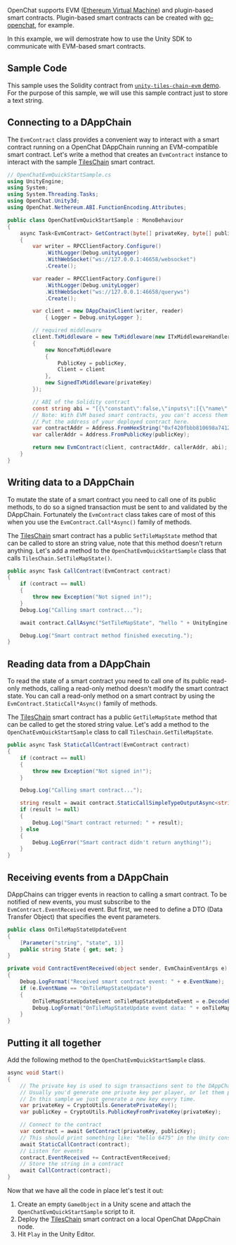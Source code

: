 OpenChat supports EVM ([Ethereum Virtual Machine](evm.html)) and plugin-based smart contracts. Plugin-based smart contracts can be created with [go-openchat](https://github.com/openchat/go-openchat), for example.

In this example, we will demostrate how to use the Unity SDK to communicate with EVM-based smart contracts.

## Sample Code

This sample uses the Solidity contract from [`unity-tiles-chain-evm` demo](https://github.com/openchat/unity-tiles-chain-evm). For the purpose of this sample, we will use this sample contract just to store a text string.

## Connecting to a DAppChain

The `EvmContract` class provides a convenient way to interact with a smart contract running on a OpenChat
DAppChain running an EVM-compatible smart contract. Let's write a method that creates an `EvmContract` instance to interact with the sample
[TilesChain][] smart contract.

```csharp
// OpenChatEvmQuickStartSample.cs
using UnityEngine;
using System;
using System.Threading.Tasks;
using OpenChat.Unity3d;
using OpenChat.Nethereum.ABI.FunctionEncoding.Attributes;

public class OpenChatEvmQuickStartSample : MonoBehaviour
{
    async Task<EvmContract> GetContract(byte[] privateKey, byte[] publicKey)
    {
        var writer = RPCClientFactory.Configure()
            .WithLogger(Debug.unityLogger)
            .WithWebSocket("ws://127.0.0.1:46658/websocket")
            .Create();

        var reader = RPCClientFactory.Configure()
            .WithLogger(Debug.unityLogger)
            .WithWebSocket("ws://127.0.0.1:46658/queryws")
            .Create();

        var client = new DAppChainClient(writer, reader)
            { Logger = Debug.unityLogger };

        // required middleware
        client.TxMiddleware = new TxMiddleware(new ITxMiddlewareHandler[]
        {
            new NonceTxMiddleware
            {
                PublicKey = publicKey,
                Client = client
            },
            new SignedTxMiddleware(privateKey)
        });

        // ABI of the Solidity contract
        const string abi = "[{\"constant\":false,\"inputs\":[{\"name\":\"_tileState\",\"type\":\"string\"}],\"name\":\"SetTileMapState\",\"outputs\":[],\"payable\":false,\"stateMutability\":\"nonpayable\",\"type\":\"function\"},{\"constant\":true,\"inputs\":[],\"name\":\"GetTileMapState\",\"outputs\":[{\"name\":\"\",\"type\":\"string\"}],\"payable\":false,\"stateMutability\":\"view\",\"type\":\"function\"},{\"anonymous\":false,\"inputs\":[{\"indexed\":false,\"name\":\"state\",\"type\":\"string\"}],\"name\":\"OnTileMapStateUpdate\",\"type\":\"event\"}]\r\n";
        // Note: With EVM based smart contracts, you can't access them by name.
        // Put the address of your deployed contract here.
        var contractAddr = Address.FromHexString("0xf420fbbb810698a74120df3723315ee06f472870");
        var callerAddr = Address.FromPublicKey(publicKey);

        return new EvmContract(client, contractAddr, callerAddr, abi);
    }
}
```

## Writing data to a DAppChain

To mutate the state of a smart contract you need to call one of its public methods, to do so a
signed transaction must be sent to and validated by the DAppChain. Fortunately the `EvmContract` class
takes care of most of this when you use the `EvmContract.Call*Async()` family of methods.

The [TilesChain][] smart contract has a public `SetTileMapState` method that can be called to store an
string value, note that this method doesn't return anything. Let's add a
method to the `OpenChatEvmQuickStartSample` class that calls `TilesChain.SetTileMapState()`.

```csharp
public async Task CallContract(EvmContract contract)
{
    if (contract == null)
    {
        throw new Exception("Not signed in!");
    }
    Debug.Log("Calling smart contract...");

    await contract.CallAsync("SetTileMapState", "hello " + UnityEngine.Random.Range(0, 10000));

    Debug.Log("Smart contract method finished executing.");
}
```

## Reading data from a DAppChain

To read the state of a smart contract you need to call one of its public read-only methods, calling
a read-only method doesn't modify the smart contract state. You can call a read-only method on a
smart contract by using the `EvmContract.StaticCall*Async()` family of methods.

The [TilesChain][] smart contract has a public `GetTileMapState` method that can be called to get the stored string value. Let's add a method to the `OpenChatEvmQuickStartSample` class to
call `TilesChain.GetTileMapState`.

```csharp
public async Task StaticCallContract(EvmContract contract)
{
    if (contract == null)
    {
        throw new Exception("Not signed in!");
    }

    Debug.Log("Calling smart contract...");

    string result = await contract.StaticCallSimpleTypeOutputAsync<string>("GetTileMapState");
    if (result != null)
    {
        Debug.Log("Smart contract returned: " + result);
    } else
    {
        Debug.LogError("Smart contract didn't return anything!");
    }
}
```

## Receiving events from a DAppChain

DAppChains can trigger events in reaction to calling a smart contract. To be notified of new events, you must subscribe to the `EvmContract.EventReceived` event. But first, we need to define a DTO (Data Transfer Object) that specifies the event parameters.

```csharp
public class OnTileMapStateUpdateEvent
{
    [Parameter("string", "state", 1)]
    public string State { get; set; }
}

private void ContractEventReceived(object sender, EvmChainEventArgs e)
{
    Debug.LogFormat("Received smart contract event: " + e.EventName);
    if (e.EventName == "OnTileMapStateUpdate")
    {
        OnTileMapStateUpdateEvent onTileMapStateUpdateEvent = e.DecodeEventDTO<OnTileMapStateUpdateEvent>();
        Debug.LogFormat("OnTileMapStateUpdate event data: " + onTileMapStateUpdateEvent.State);
    }
}
```

## Putting it all together

Add the following method to the `OpenChatEvmQuickStartSample` class.

```csharp
async void Start()
{
    // The private key is used to sign transactions sent to the DAppChain.
    // Usually you'd generate one private key per player, or let them provide their own.
    // In this sample we just generate a new key every time.
    var privateKey = CryptoUtils.GeneratePrivateKey();
    var publicKey = CryptoUtils.PublicKeyFromPrivateKey(privateKey);

    // Connect to the contract
    var contract = await GetContract(privateKey, publicKey);
    // This should print something like: "hello 6475" in the Unity console window if some data is already stored
    await StaticCallContract(contract);
    // Listen for events
    contract.EventReceived += ContractEventReceived;
    // Store the string in a contract
    await CallContract(contract);
}
```

Now that we have all the code in place let's test it out:
1. Create an empty `GameObject` in a Unity scene and attach the `OpenChatEvmQuickStartSample` script to it.
2. Deploy the [TilesChain][] smart contract on a local OpenChat DAppChain node.
3. Hit `Play` in the Unity Editor.


[TilesChain]: https://github.com/openchat/unity-tiles-chain-evm/blob/master/dappchain/TilesChain.sol
